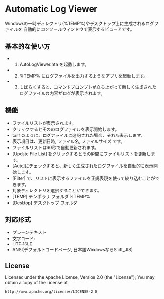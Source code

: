 ﻿Automatic Log Viewer
================

Windowsの一時ディレクトリ(%TEMP%)やデスクトップ上に生成されるログファイルを
自動的にコンソールウィンドウで表示するビューアです。

基本的な使い方
------
* 1. AutoLogViewer.hta を起動します。
* 2. %TEMP% にログファイルを出力するようなアプリを起動します。
* 3. しばらくすると、コマンドプロンプトが立ち上がって新しく生成されたログファイルの内容がログが表示されます。


機能
----
* ファイルリストが表示されます。
 * クリックするとそののログファイルを表示開始します。
 * tailf のように、ログファイルに追記された場合、それも表示します。
 * 表示項目は、更新日時, ファイル名, ファイルサイズ です。
* ファイルリストは60秒で自動更新されます。
* [Update File List] をクリックするとその瞬間にファイルリストを更新します。
* [Auto]にチェックすると、新しく生成されたログファイルを自動的に表示開始します。
* [Filter] で、リストに表示するファイルを正規表現を使って絞り込むことができます。
* 対象ディレクトリを選択することができます。
 * [TEMP] テンポラリ フォルダ %TEMP%
 * [Desktop] デスクトップ フォルダ


対応形式
----------
* プレーンテキスト
* 文字コード:
 * UTF-16LE
 * ANSI(デフォルトコードページ, 日本語WindowsならShift_JIS)


License
-------

Licensed under the Apache License, Version 2.0 (the "License");
You may obtain a copy of the License at

    http://www.apache.org/licenses/LICENSE-2.0

